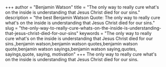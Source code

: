 +++
author = "Benjamin Watson"
title = "The only way to really cure what's on the inside is understanding that Jesus Christ died for our sins."
description = "the best Benjamin Watson Quote: The only way to really cure what's on the inside is understanding that Jesus Christ died for our sins."
slug = "the-only-way-to-really-cure-whats-on-the-inside-is-understanding-that-jesus-christ-died-for-our-sins"
keywords = "The only way to really cure what's on the inside is understanding that Jesus Christ died for our sins.,benjamin watson,benjamin watson quotes,benjamin watson quote,benjamin watson sayings,benjamin watson saying,quotes, sayings,quote, saying, motivation"
+++
The only way to really cure what's on the inside is understanding that Jesus Christ died for our sins.

